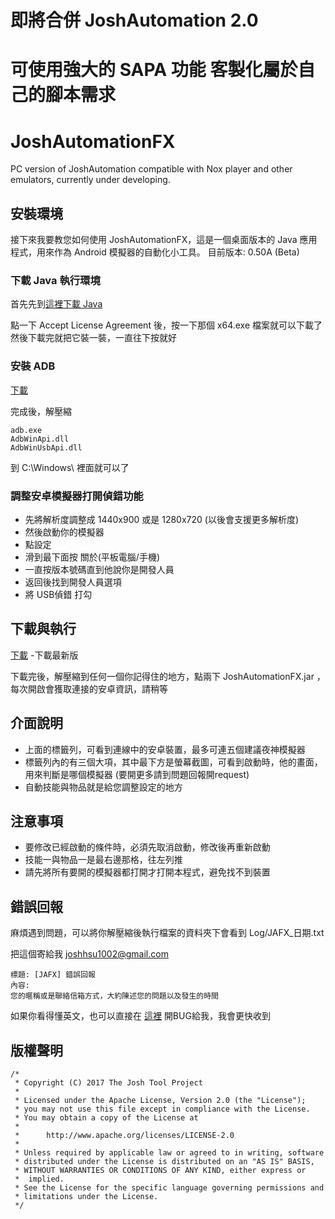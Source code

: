#
# 即將合併 JoshAutomation 2.0
# 可使用強大的 SAPA 功能 客製化屬於自己的腳本需求
#

# JoshAutomationFX
PC version of JoshAutomation compatible with Nox player and other emulators, currently under developing.

## 安裝環境

接下來我要教您如何使用 JoshAutomationFX，這是一個桌面版本的 Java 應用程式，用來作為 Android 模擬器的自動化小工具。
目前版本: 0.50A (Beta)

### 下載 Java 執行環境
首先先到[這裡下載 Java](http://www.oracle.com/technetwork/java/javase/downloads/jre8-downloads-2133155.html)

點一下 Accept License Agreement 後，按一下那個 x64.exe 檔案就可以下載了
然後下載完就把它裝一裝，一直往下按就好


### 安裝 ADB
[下載](https://dl.google.com/android/repository/platform-tools-latest-windows.zip)

完成後，解壓縮
```
adb.exe
AdbWinApi.dll
AdbWinUsbApi.dll
```
到 C:\Windows\ 裡面就可以了


### 調整安卓模擬器打開偵錯功能
* 先將解析度調整成 1440x900 或是 1280x720 (以後會支援更多解析度)
* 然後啟動你的模擬器
* 點設定
* 滑到最下面按 關於(平板電腦/手機)
* 一直按版本號碼直到他說你是開發人員
* 返回後找到開發人員選項
* 將 USB偵錯 打勾

## 下載與執行
[下載](https://github.com/josh-hsu/JoshAutomationFX/blob/master/release/JoshAutomationFX.zip?raw=true) -下載最新版

下載完後，解壓縮到任何一個你記得住的地方，點兩下 JoshAutomationFX.jar ，每次開啟會獲取連接的安卓資訊，請稍等

## 介面說明
* 上面的標籤列，可看到連線中的安卓裝置，最多可連五個建議夜神模擬器
* 標籤列內的有三個大項，其中最下方是螢幕截圖，可看到啟動時，他的畫面，用來判斷是哪個模擬器 (要開更多請到問題回報開request)
* 自動技能與物品就是給您調整設定的地方

## 注意事項
* 要修改已經啟動的條件時，必須先取消啟動，修改後再重新啟動
* 技能一與物品一是最右邊那格，往左列推
* 請先將所有要開的模擬器都打開才打開本程式，避免找不到裝置


## 錯誤回報
麻煩遇到問題，可以將你解壓縮後執行檔案的資料夾下會看到 Log/JAFX_日期.txt

把這個寄給我 joshhsu1002@gmail.com
```
標題: [JAFX] 錯誤回報
內容: 
您的暱稱或是聯絡信箱方式，大約陳述您的問題以及發生的時間
```
如果你看得懂英文，也可以直接在
[這裡](https://github.com/josh-hsu/JoshAutomationFX/issues)
開BUG給我，我會更快收到


## 版權聲明
```
/*
 * Copyright (C) 2017 The Josh Tool Project
 *
 * Licensed under the Apache License, Version 2.0 (the "License");
 * you may not use this file except in compliance with the License.
 * You may obtain a copy of the License at
 *
 *      http://www.apache.org/licenses/LICENSE-2.0
 *
 * Unless required by applicable law or agreed to in writing, software
 * distributed under the License is distributed on an "AS IS" BASIS,
 * WITHOUT WARRANTIES OR CONDITIONS OF ANY KIND, either express or
 *  implied.
 * See the License for the specific language governing permissions and
 * limitations under the License.
 */
```

